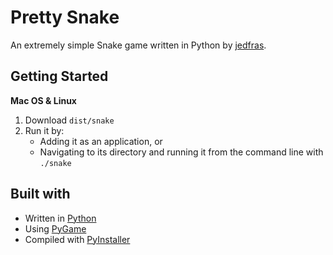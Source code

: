 # Pretty Snake
An extremely simple Snake game written in Python by [jedfras](http://www.github.com/jedfras).

## Getting Started

**Mac OS & Linux**

1. Download `dist/snake`
2. Run it by:
   - Adding it as an application, or
   - Navigating to its directory and running it from the command line with `./snake`

## Built with
* Written in [Python](http://www.python.org)
* Using [PyGame](http://www.pygame.org)
* Compiled with [PyInstaller](https://www.pyinstaller.org)